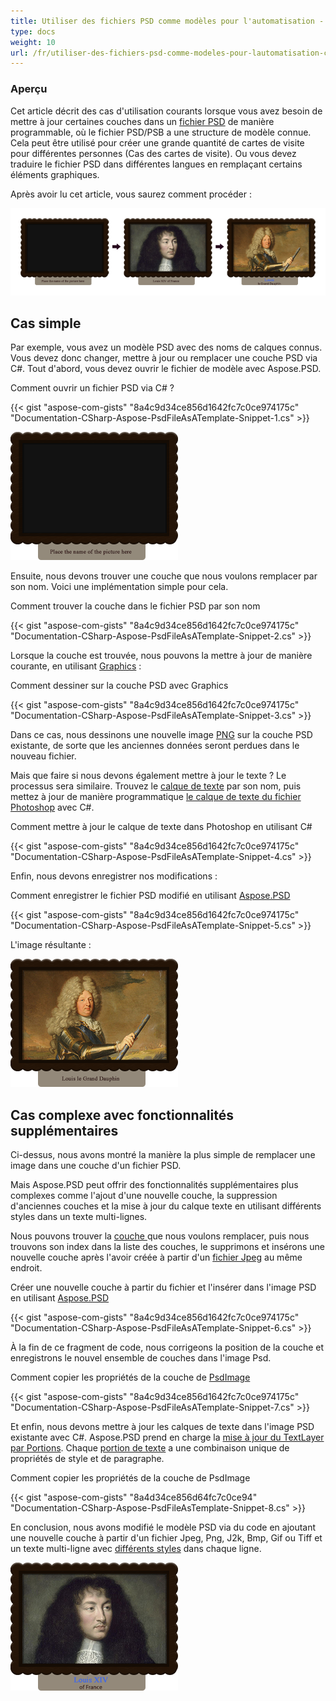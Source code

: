 ```yaml
---
title: Utiliser des fichiers PSD comme modèles pour l'automatisation - Cas des cartes de visite
type: docs
weight: 10
url: /fr/utiliser-des-fichiers-psd-comme-modeles-pour-lautomatisation-cas-des-cartes-de-visite/
---
```


### **Aperçu**
Cet article décrit des cas d'utilisation courants lorsque vous avez besoin de mettre à jour certaines couches dans un [fichier PSD](https://wiki.fileformat.com/image/psd/) de manière programmable, où le fichier PSD/PSB a une structure de modèle connue. Cela peut être utilisé pour créer une grande quantité de cartes de visite pour différentes personnes (Cas des cartes de visite). Ou vous devez traduire le fichier PSD dans différentes langues en remplaçant certains éléments graphiques.

Après avoir lu cet article, vous saurez comment procéder :

![à faire:texte_alt_image](using-psd-files-as-templates-for-automation-business-cards-case_1.png)
## **Cas simple**
Par exemple, vous avez un modèle PSD avec des noms de calques connus. Vous devez donc changer, mettre à jour ou remplacer une couche PSD via C#. Tout d'abord, vous devez ouvrir le fichier de modèle avec Aspose.PSD.

Comment ouvrir un fichier PSD via C# ?

{{< gist "aspose-com-gists" "8a4c9d34ce856d1642fc7c0ce974175c" "Documentation-CSharp-Aspose-PsdFileAsATemplate-Snippet-1.cs" >}}

![à faire:texte_alt_image](using-psd-files-as-templates-for-automation-business-cards-case_2.png)

Ensuite, nous devons trouver une couche que nous voulons remplacer par son nom. Voici une implémentation simple pour cela.

Comment trouver la couche dans le fichier PSD par son nom

{{< gist "aspose-com-gists" "8a4c9d34ce856d1642fc7c0ce974175c" "Documentation-CSharp-Aspose-PsdFileAsATemplate-Snippet-2.cs" >}}

Lorsque la couche est trouvée, nous pouvons la mettre à jour de manière courante, en utilisant [Graphics](https://reference.aspose.com/psd/net/aspose.psd/graphics) :

Comment dessiner sur la couche PSD avec Graphics

{{< gist "aspose-com-gists" "8a4c9d34ce856d1642fc7c0ce974175c" "Documentation-CSharp-Aspose-PsdFileAsATemplate-Snippet-3.cs" >}}

Dans ce cas, nous dessinons une nouvelle image [PNG](https://wiki.fileformat.com/image/png/) sur la couche PSD existante, de sorte que les anciennes données seront perdues dans le nouveau fichier.

Mais que faire si nous devons également mettre à jour le texte ? Le processus sera similaire. Trouvez le [calque de texte](https://reference.aspose.com/psd/net/aspose.psd.fileformats.psd.layers/textlayer) par son nom, puis mettez à jour de manière programmatique [le calque de texte du fichier Photoshop](/psd/fr/net/render-text-with-different-colors-in-text-layer/) avec C#.

Comment mettre à jour le calque de texte dans Photoshop en utilisant C#

{{< gist "aspose-com-gists" "8a4c9d34ce856d1642fc7c0ce974175c" "Documentation-CSharp-Aspose-PsdFileAsATemplate-Snippet-4.cs" >}}

Enfin, nous devons enregistrer nos modifications :

Comment enregistrer le fichier PSD modifié en utilisant [Aspose.PSD](https://products.aspose.com/psd/net)

{{< gist "aspose-com-gists" "8a4c9d34ce856d1642fc7c0ce974175c" "Documentation-CSharp-Aspose-PsdFileAsATemplate-Snippet-5.cs" >}}

L'image résultante :

![à faire:texte_alt_image](using-psd-files-as-templates-for-automation-business-cards-case_3.png)

## **Cas complexe avec fonctionnalités supplémentaires**
Ci-dessus, nous avons montré la manière la plus simple de remplacer une image dans une couche d'un fichier PSD.

Mais Aspose.PSD peut offrir des fonctionnalités supplémentaires plus complexes comme l'ajout d'une nouvelle couche, la suppression d'anciennes couches et la mise à jour du calque texte en utilisant différents styles dans un texte multi-lignes.

Nous pouvons trouver la [couche ](https://reference.aspose.com/psd/net/aspose.psd.fileformats.psd.layers/layer) que nous voulons remplacer, puis nous trouvons son index dans la liste des couches, le supprimons et insérons une nouvelle couche après l'avoir créée à partir d'un [fichier Jpeg](https://wiki.fileformat.com/image/jpeg/) au même endroit.

Créer une nouvelle couche à partir du fichier et l'insérer dans l'image PSD en utilisant [Aspose.PSD](https://products.aspose.com/psd/net)

{{< gist "aspose-com-gists" "8a4c9d34ce856d1642fc7c0ce974175c" "Documentation-CSharp-Aspose-PsdFileAsATemplate-Snippet-6.cs" >}}

À la fin de ce fragment de code, nous corrigeons la position de la couche et enregistrons le nouvel ensemble de couches dans l'image Psd.

Comment copier les propriétés de la couche de [PsdImage ](https://reference.aspose.com/imaging/net/aspose.imaging.fileformats.psd/psdimage)

{{< gist "aspose-com-gists" "8a4c9d34ce856d1642fc7c0ce974175c" "Documentation-CSharp-Aspose-PsdFileAsATemplate-Snippet-7.cs" >}}

Et enfin, nous devons mettre à jour les calques de texte dans l'image PSD existante avec C#. Aspose.PSD prend en charge la [mise à jour du TextLayer par Portions](/psd/fr/net/working-with-text-layers/). Chaque [portion de texte](https://reference.aspose.com/psd/net/aspose.psd.fileformats.psd.layers.text/itextportion) a une combinaison unique de propriétés de style et de paragraphe.

Comment copier les propriétés de la couche de PsdImage

{{< gist "aspose-com-gists" "8a4d34ce856d64fc7c0ce94" "Documentation-CSharp-Aspose-PsdFileAsTemplate-Snippet-8.cs" >}}

En conclusion, nous avons modifié le modèle PSD via du code en ajoutant une nouvelle couche à partir d'un fichier Jpeg, Png, J2k, Bmp, Gif ou Tiff et un texte multi-ligne avec [différents styles](https://ist.github.com/aspose-com-gists/8a4c9d34ce856d1642fc7c0ce974175c#file-examples-csharp-aspose-modifyingandconvertingimages-psd-renderingofdifferentstylesinonetextlayer-renderingofdifferentstylesinonetextlayer-cs) dans chaque ligne.

![à faire:texte_alt_image](using-psd-files-as-templates-for-automation-business-cards-case_4.png)
